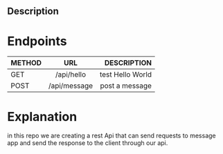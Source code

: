 ## Description

# Endpoints

| METHOD |             URL              |       DESCRIPTION |
| ------ | :--------------------------: | ----------------: |
| GET    |/api/hello                    | test Hello World  |
| POST   |/api/message                  | post a message    |

# Explanation
in this repo we are creating a rest Api that can send requests to message app and send the response to the client through our api.
